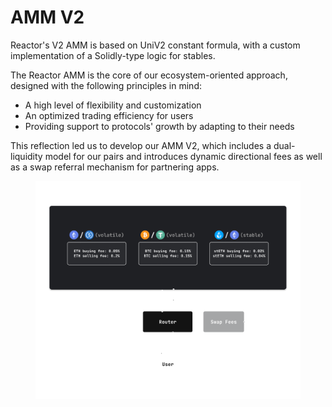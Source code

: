 # AMM V2

Reactor's V2 AMM is based on UniV2 constant formula, with a custom implementation of a Solidly-type logic for stables.

The Reactor AMM is the core of our ecosystem-oriented approach, designed with the following principles in mind:

* A high level of flexibility and customization
* An optimized trading efficiency for users
* Providing support to protocols' growth by adapting to their needs

This reflection led us to develop our AMM V2, which includes a dual-liquidity model for our pairs and introduces dynamic directional fees as well as a swap referral mechanism for partnering apps.

<figure><img src="../../.gitbook/assets/Frame 1 (1).png" alt=""><figcaption></figcaption></figure>
